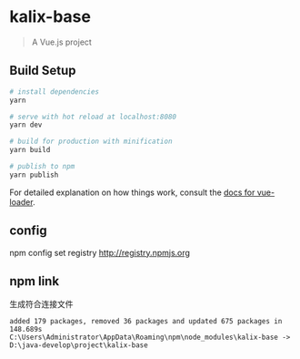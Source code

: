 # kalix-base

> A Vue.js project

## Build Setup

``` bash
# install dependencies
yarn

# serve with hot reload at localhost:8080
yarn dev

# build for production with minification
yarn build

# publish to npm
yarn publish
```

For detailed explanation on how things work, consult the [docs for vue-loader](http://vuejs.github.io/vue-loader).

## config

npm config set registry http://registry.npmjs.org

## npm link
生成符合连接文件
```
added 179 packages, removed 36 packages and updated 675 packages in 148.689s
C:\Users\Administrator\AppData\Roaming\npm\node_modules\kalix-base -> D:\java-develop\project\kalix-base
```
